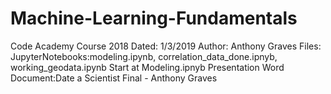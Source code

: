 # Machine-Learning-Fundamentals
Code Academy Course 2018
Dated: 1/3/2019
Author: Anthony Graves
Files: JupyterNotebooks:modeling.ipynb, correlation_data_done.ipnyb, working_geodata.ipynb
Start at Modeling.ipnyb
Presentation Word Document:Date a Scientist Final - Anthony Graves
